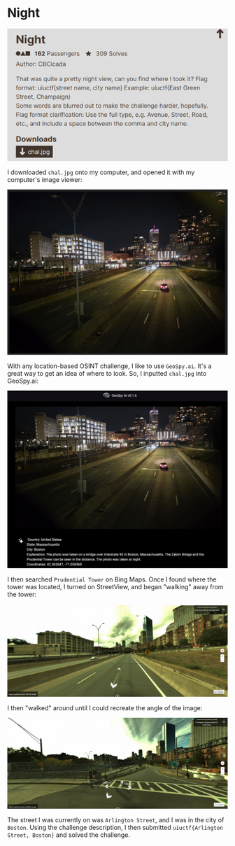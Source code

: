 # Night

![](../images/night-part-1.png)

I downloaded `chal.jpg` onto my computer, and opened it with my computer's image viewer:

![](../images/night-part-2.png)

With any location-based OSINT challenge, I like to use `GeoSpy.ai`. It's a great way to get an idea of where to look. So, I inputted `chal.jpg` into GeoSpy.ai:

![](../images/night-part-3.png)

I then searched `Prudential Tower` on Bing Maps. Once I found where the tower was located, I turned on StreetView, and began "walking" away from the tower:

![](../images/night-part-4.png)

I then "walked" around until I could recreate the angle of the image:

![](../images/night-part-5.png)

The street I was currently on was `Arlington Street`, and I was in the city of `Boston`. Using the challenge description, I then submitted `uiuctf{Arlington Street, Boston}` and solved the challenge.
